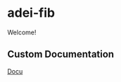 # adei-fib
Welcome!
## Custom Documentation
[Docu](https://florentine-plow-2ed.notion.site/An-lisi-de-Dades-i-Explotaci-de-la-Informaci-36d0bbf0fd764e5593ac179228aa2d72?pvs=4)
